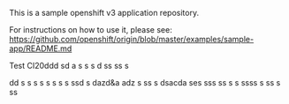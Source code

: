 This is a sample openshift v3 application repository.  

For instructions on how to use it, please see: https://github.com/openshift/origin/blob/master/examples/sample-app/README.md

Test CI20ddd
sd a s s
s d 
ss ss s

dd s s
s s  s s  s s ssd s dazd&a adz
 s ss s  dsacda ses sss
ss s 
 s ssss 
 s ss s
ss

